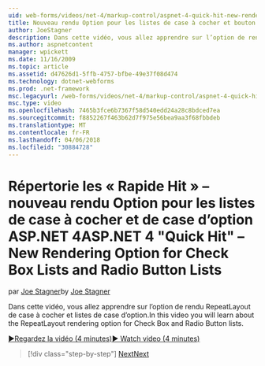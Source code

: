 ```yaml
---
uid: web-forms/videos/net-4/markup-control/aspnet-4-quick-hit-new-rendering-option-for-check-box-lists-and-radio-button-lists
title: Nouveau rendu Option pour les listes de case à cocher et bouton Radio | Documents Microsoft
author: JoeStagner
description: Dans cette vidéo, vous allez apprendre sur l’option de rendu RepeatLayout de case à cocher et listes de case d’option.
ms.author: aspnetcontent
manager: wpickett
ms.date: 11/16/2009
ms.topic: article
ms.assetid: d47626d1-5ffb-4757-bfbe-49e37f08d474
ms.technology: dotnet-webforms
ms.prod: .net-framework
msc.legacyurl: /web-forms/videos/net-4/markup-control/aspnet-4-quick-hit-new-rendering-option-for-check-box-lists-and-radio-button-lists
msc.type: video
ms.openlocfilehash: 7465b3fce6b7367f58d540edd24a28c8bdced7ea
ms.sourcegitcommit: f8852267f463b62d7f975e56bea9aa3f68fbbdeb
ms.translationtype: MT
ms.contentlocale: fr-FR
ms.lasthandoff: 04/06/2018
ms.locfileid: "30884728"
---
```

<a name="aspnet-4-quick-hit--new-rendering-option-for-check-box-lists-and-radio-button-lists"></a><span data-ttu-id="e56e3-103">Répertorie les « Rapide Hit » – nouveau rendu Option pour les listes de case à cocher et de case d’option ASP.NET 4</span><span class="sxs-lookup"><span data-stu-id="e56e3-103">ASP.NET 4 "Quick Hit" – New Rendering Option for Check Box Lists and Radio Button Lists</span></span>
====================
<span data-ttu-id="e56e3-104">par [Joe Stagner](https://github.com/JoeStagner)</span><span class="sxs-lookup"><span data-stu-id="e56e3-104">by [Joe Stagner](https://github.com/JoeStagner)</span></span>

<span data-ttu-id="e56e3-105">Dans cette vidéo, vous allez apprendre sur l’option de rendu RepeatLayout de case à cocher et listes de case d’option.</span><span class="sxs-lookup"><span data-stu-id="e56e3-105">In this video you will learn about the RepeatLayout rendering option for Check Box and Radio Button lists.</span></span> 

[<span data-ttu-id="e56e3-106">&#9654;Regardez la vidéo (4 minutes)</span><span class="sxs-lookup"><span data-stu-id="e56e3-106">&#9654; Watch video (4 minutes)</span></span>](https://channel9.msdn.com/Blogs/ASP-NET-Site-Videos/aspnet-4-quick-hit-new-rendering-option-for-check-box-lists-and-radio-button-lists)

> [!div class="step-by-step"]
> [<span data-ttu-id="e56e3-107">Next</span><span class="sxs-lookup"><span data-stu-id="e56e3-107">Next</span></span>](aspnet-4-quick-hit-table-free-templated-controls.md)
